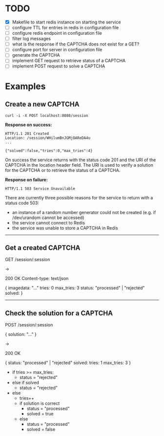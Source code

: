 # TODO

- [x] Makefile to start redis instance on starting the service
- [ ] configure TTL for entries in redis in configuration file
- [ ] configure redis endpoint in configuration file
- [ ] filter log messages
- [ ] what is the response if the CAPTCHA does not exist for a GET?
- [ ] configure port for server in configuration file
- [ ] generate the CAPTCHA
- [ ] implement GET request to retrieve status of a CAPTCHA
- [ ] implement POST request to solve a CAPTCHA

# Examples

## Create a new CAPTCHA

```
curl -i -X POST localhost:8080/session
```

**Response on success:**

```
HTTP/1.1 201 Created
Location: /session/WHilumBnJGMjOAReDA4u
...

{"solved":false,"tries":0,"max_tries":4}
```

On success the service returns with the status code 201 and the URI of the CAPTCHA in the location header field. The URI is used to verify a solution for the CAPTCHA or to retrieve the status of a CAPTCHA.

**Response on failure:**

```
HTTP/1.1 503 Service Unavailable
```

There are currently three possible reasons for the service to return with a status code 503:

* an instance of a random number generator could not be created (e.g. if /dev/urandom cannot be accessed)
* the service cannot connect to Redis
* the service was unable to store a CAPTCHA in Redis




--------------------------------------------------------------------------------

## Get a created CAPTCHA

GET /session/:session

->

200 OK
Content-type: text/json

{
  imagedata: "..."
  tries: 0
  max_tries: 3
  status: "processed" | "rejected"
  solved:
}

--------------------------------------------------------------------------------

## Check the solution for a CAPTCHA

POST /session/:session

{
  solution: "..."
}

->

200 OK

{
  status: "processed" | "rejected"
  solved:
  tries: 1
  max_tries: 3
}

- if tries >= max_tries:
  - status = "rejected"
- else if solved
  - status = "rejected"
- else
  - tries++
  - if solution is correct
    - status = "processed"
    - solved = true
  - else
    - status = "processed"
    - solved = false
